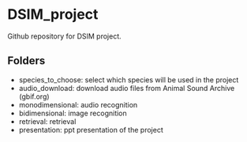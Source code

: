 # DSIM_project
Github repository for DSIM project.

## Folders

* species_to_choose: select which species will be used in the project
* audio_download: download audio files from Animal Sound Archive (gbif.org)
* monodimensional: audio recognition
* bidimensional: image recognition
* retrieval: retrieval
* presentation: ppt presentation of the project 
